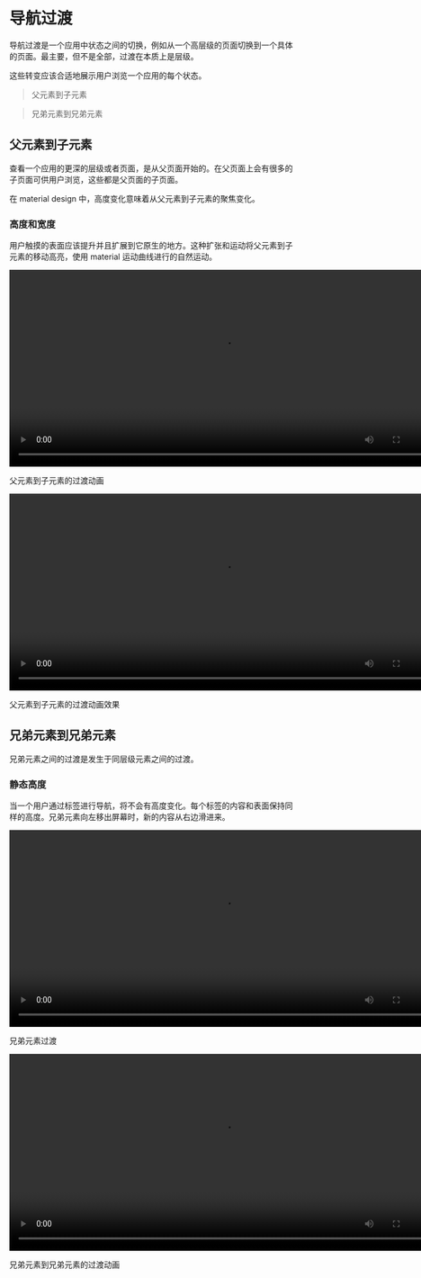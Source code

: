 # 导航过渡   

导航过渡是一个应用中状态之间的切换，例如从一个高层级的页面切换到一个具体的页面。最主要，但不是全部，过渡在本质上是层级。

这些转变应该合适地展示用户浏览一个应用的每个状态。

> 父元素到子元素

> 兄弟元素到兄弟元素

## 父元素到子元素   

查看一个应用的更深的层级或者页面，是从父页面开始的。在父页面上会有很多的子页面可供用户浏览，这些都是父页面的子页面。

在 material design 中，高度变化意味着从父元素到子元素的聚焦变化。

### 高度和宽度   

用户触摸的表面应该提升并且扩展到它原生的地方。这种扩张和运动将父元素到子元素的移动高亮，使用 material 运动曲线进行的自然运动。

<video crossorigin="anonymous"  loop  controls width="760" height="350">
<source src="http://materialdesign.qiniudn.com/videos/patterns_navigational-transitions_parent-to-child_list-02_xhdpi_019.mp4">
</video>

父元素到子元素的过渡动画

<video crossorigin="anonymous"  loop  controls width="760" height="350">
<source src="http://materialdesign.qiniudn.com/videos/patterns_navigational-transitions_parent-to-child_calendar_tablet_xhdpi_004.mp4">
</video>

父元素到子元素的过渡动画效果

## 兄弟元素到兄弟元素
兄弟元素之间的过渡是发生于同层级元素之间的过渡。

### 静态高度   

当一个用户通过标签进行导航，将不会有高度变化。每个标签的内容和表面保持同样的高度。兄弟元素向左移出屏幕时，新的内容从右边滑进来。

<video crossorigin="anonymous"  loop  controls width="760" height="350">
<source src="http://materialdesign.qiniudn.com/videos/patterns_navigational-transitions_sibling-to-sibling_tabs-01_xhdpi_013.mp4">
</video>

兄弟元素过渡

<video crossorigin="anonymous"  loop  controls width="760" height="350">
<source src="http://materialdesign.qiniudn.com/videos/patterns_navigational-transitions_sibling-to-sibling_tabs-02_xhdpi_003.mp4">
</video>

兄弟元素到兄弟元素的过渡动画